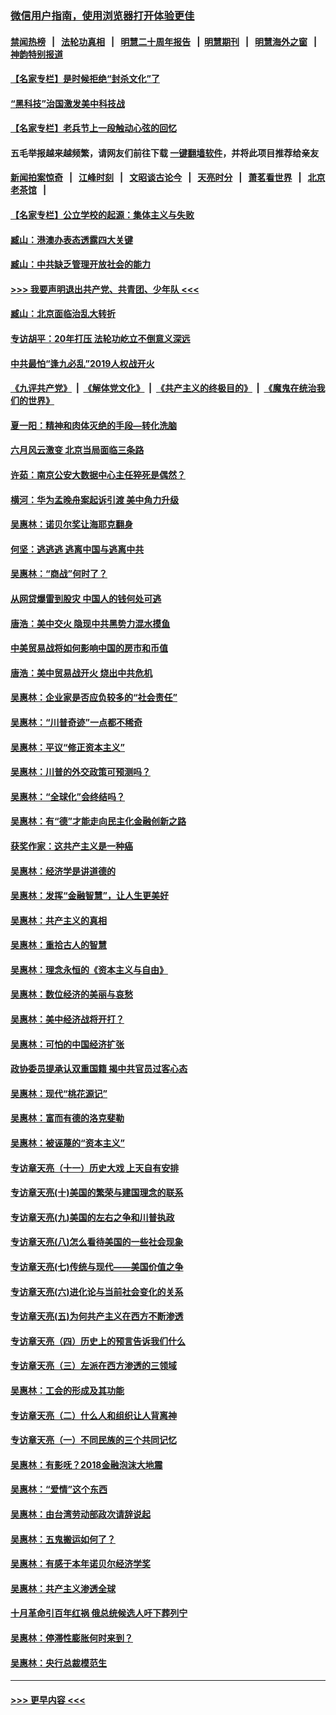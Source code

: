 ### [微信用户指南，使用浏览器打开体验更佳](https://github.com/gfw-breaker/banned-news1/blob/master/indexes/wechat-guide.md?t=0)
#### [禁闻热榜](热点新闻.md?t=0)  &nbsp;&nbsp;|&nbsp;&nbsp; [法轮功真相](https://github.com/gfw-breaker/truth/blob/master/README.md?t=0) &nbsp;&nbsp;|&nbsp;&nbsp; [明慧二十周年报告](https://github.com/gfw-breaker/mh-reports/blob/master/README.md?t=0) &nbsp;&nbsp;|&nbsp;&nbsp;[明慧期刊](https://github.com/gfw-breaker/mh-qikan) &nbsp;&nbsp;|&nbsp;&nbsp; [明慧海外之窗](https://github.com/gfw-breaker/mh-news/blob/master/README.md?t=0) &nbsp;&nbsp;|&nbsp;&nbsp; [神韵特别报道](https://github.com/gfw-breaker/mh-news/blob/master/shenyun.md?t=0)
#### [【名家专栏】是时候拒绝“封杀文化”了](../pages/nsc423/n11814093.md?t=02100944) 
#### [“黑科技”治国激发美中科技战](../pages/nsc423/n11638056.md?t=02100944) 
#### [【名家专栏】老兵节上一段触动心弦的回忆](../pages/nsc423/n11646016.md?t=02100944) 
#### 五毛举报越来越频繁，请网友们前往下载 [一键翻墙软件](https://github.com/gfw-breaker/ssr-accounts)，并将此项目推荐给亲友
#### [新闻拍案惊奇](https://github.com/gfw-breaker/banned-news1/blob/master/pages/link4.md) &nbsp;&nbsp;|&nbsp;&nbsp; [江峰时刻](https://github.com/gfw-breaker/banned-news1/blob/master/pages/link4.md) &nbsp;&nbsp;|&nbsp;&nbsp; [文昭谈古论今](https://github.com/gfw-breaker/banned-news1/blob/master/pages/link4.md) &nbsp;&nbsp;|&nbsp;&nbsp; [天亮时分](https://github.com/gfw-breaker/banned-news1/blob/master/pages/link4.md) &nbsp;&nbsp;|&nbsp;&nbsp; [萧茗看世界](https://github.com/gfw-breaker/banned-news1/blob/master/pages/link4.md) &nbsp;&nbsp;|&nbsp;&nbsp; [北京老茶馆](https://github.com/gfw-breaker/banned-news1/blob/master/pages/link4.md) &nbsp;&nbsp;|&nbsp;&nbsp; 
#### [【名家专栏】公立学校的起源：集体主义与失败](../pages/nsc423/n11601833.md?t=02100944) 
#### [臧山：港澳办表态透露四大关键](../pages/nsc423/n11421628.md?t=02100944) 
#### [臧山：中共缺乏管理开放社会的能力](../pages/nsc423/n11407457.md?t=02100944) 
#### [>>> 我要声明退出共产党、共青团、少年队 <<<](https://github.com/begood0513/goodnews/blob/master/quit/letter.md) 
#### [臧山：北京面临治乱大转折](../pages/nsc423/n11406895.md?t=02100944) 
#### [专访胡平：20年打压 法轮功屹立不倒意义深远](../pages/nsc423/n11398800.md?t=02100944) 
#### [中共最怕“逢九必乱”2019人权战开火](../pages/nsc423/n11385248.md?t=02100944) 
#### [《九评共产党》](https://github.com/begood0513/9ping.md/blob/master/README.md) &nbsp;|&nbsp; [《解体党文化》](../../../../jtdwh.md/blob/master/README.md)  &nbsp;|&nbsp; [《共产主义的终极目的》](../../../../gczydzjmd.md/blob/master/README.md) &nbsp;|&nbsp; [《魔鬼在统治我们的世界》](../../../../mgztzwmdsj.md/blob/master/README.md) 
#### [夏一阳：精神和肉体灭绝的手段—转化洗脑](../pages/nsc423/n11368250.md?t=02100944) 
#### [六月风云激变 北京当局面临三条路](../pages/nsc423/n11313668.md?t=02100944) 
#### [许茹：南京公安大数据中心主任猝死是偶然？](../pages/nsc423/n11064744.md?t=02100944) 
#### [横河：华为孟晚舟案起诉引渡 美中角力升级](../pages/nsc423/n11027230.md?t=02100944) 
#### [吴惠林：诺贝尔奖让海耶克翻身](../pages/nsc423/n10890049.md?t=02100944) 
#### [何坚：逃逃逃 逃离中国与逃离中共](../pages/nsc423/n10592891.md?t=02100944) 
#### [吴惠林：“商战”何时了？](../pages/nsc423/n10573558.md?t=02100944) 
#### [从网贷爆雷到股灾 中国人的钱何处可逃](../pages/nsc423/n10572800.md?t=02100944) 
#### [唐浩：美中交火 隐现中共黑势力混水摸鱼](../pages/nsc423/n10544040.md?t=02100944) 
#### [中美贸易战将如何影响中国的房市和币值](../pages/nsc423/n10543697.md?t=02100944) 
#### [唐浩：美中贸易战开火 烧出中共危机](../pages/nsc423/n10540126.md?t=02100944) 
#### [吴惠林：企业家是否应负较多的“社会责任”](../pages/nsc423/n10535022.md?t=02100944) 
#### [吴惠林：“川普奇迹”一点都不稀奇](../pages/nsc423/n10512808.md?t=02100944) 
#### [吴惠林：平议“修正资本主义”](../pages/nsc423/n10495724.md?t=02100944) 
#### [吴惠林：川普的外交政策可预测吗？](../pages/nsc423/n10462387.md?t=02100944) 
#### [吴惠林：“全球化”会终结吗？](../pages/nsc423/n10452838.md?t=02100944) 
#### [吴惠林：有“德”才能走向民主化金融创新之路](../pages/nsc423/n10432292.md?t=02100944) 
#### [获奖作家：这共产主义是一种癌](../pages/nsc423/n10431541.md?t=02100944) 
#### [吴惠林：经济学是讲道德的](../pages/nsc423/n10398014.md?t=02100944) 
#### [吴惠林：发挥“金融智慧”，让人生更美好](../pages/nsc423/n10375019.md?t=02100944) 
#### [吴惠林：共产主义的真相](../pages/nsc423/n10351394.md?t=02100944) 
#### [吴惠林：重拾古人的智慧](../pages/nsc423/n10337691.md?t=02100944) 
#### [吴惠林：理念永恒的《资本主义与自由》](../pages/nsc423/n10316274.md?t=02100944) 
#### [吴惠林：数位经济的美丽与哀愁](../pages/nsc423/n10292946.md?t=02100944) 
#### [吴惠林：美中经济战将开打？](../pages/nsc423/n10258825.md?t=02100944) 
#### [吴惠林：可怕的中国经济扩张](../pages/nsc423/n10219147.md?t=02100944) 
#### [政协委员提承认双重国籍 揭中共官员过客心态](../pages/nsc423/n10208809.md?t=02100944) 
#### [吴惠林：现代“桃花源记”](../pages/nsc423/n10185234.md?t=02100944) 
#### [吴惠林：富而有德的洛克斐勒](../pages/nsc423/n10142264.md?t=02100944) 
#### [吴惠林：被诬蔑的“资本主义”](../pages/nsc423/n10124816.md?t=02100944) 
#### [专访章天亮（十一）历史大戏 上天自有安排](../pages/nsc423/n10094905.md?t=02100944) 
#### [专访章天亮(十)美国的繁荣与建国理念的联系](../pages/nsc423/n10094899.md?t=02100944) 
#### [专访章天亮(九)美国的左右之争和川普执政](../pages/nsc423/n10094889.md?t=02100944) 
#### [专访章天亮(八)怎么看待美国的一些社会现象](../pages/nsc423/n10094857.md?t=02100944) 
#### [专访章天亮(七)传统与现代——美国价值之争](../pages/nsc423/n10093140.md?t=02100944) 
#### [专访章天亮(六)进化论与当前社会变化的关系](../pages/nsc423/n10092036.md?t=02100944) 
#### [专访章天亮(五)为何共产主义在西方不断渗透](../pages/nsc423/n10083620.md?t=02100944) 
#### [专访章天亮（四）历史上的预言告诉我们什么](../pages/nsc423/n10083606.md?t=02100944) 
#### [专访章天亮（三）左派在西方渗透的三领域](../pages/nsc423/n10081115.md?t=02100944) 
#### [吴惠林：工会的形成及其功能](../pages/nsc423/n10080633.md?t=02100944) 
#### [专访章天亮（二）什么人和组织让人背离神](../pages/nsc423/n10076637.md?t=02100944) 
#### [专访章天亮（一）不同民族的三个共同记忆](../pages/nsc423/n10074188.md?t=02100944) 
#### [吴惠林：有影呒？2018金融泡沫大地震](../pages/nsc423/n10040534.md?t=02100944) 
#### [吴惠林：“爱情”这个东西](../pages/nsc423/n10019423.md?t=02100944) 
#### [吴惠林：由台湾劳动部政次请辞说起](../pages/nsc423/n9979679.md?t=02100944) 
#### [吴惠林：五鬼搬运如何了？](../pages/nsc423/n9925338.md?t=02100944) 
#### [吴惠林：有感于本年诺贝尔经济学奖](../pages/nsc423/n9871883.md?t=02100944) 
#### [吴惠林：共产主义渗透全球](../pages/nsc423/n9812748.md?t=02100944) 
#### [十月革命引百年红祸 俄总统候选人吁下葬列宁](../pages/nsc423/n9810182.md?t=02100944) 
#### [吴惠林：停滞性膨胀何时来到？](../pages/nsc423/n9764136.md?t=02100944) 
#### [吴惠林：央行总裁模范生](../pages/nsc423/n9728134.md?t=02100944) 

----
#### [ >>> 更早内容 <<< ](../indexes/nsc423-earlier.md)
